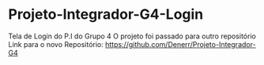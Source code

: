 # Projeto-Integrador-G4-Login
Tela de Login do P.I do Grupo 4
O projeto foi passado para outro repositório
Link para o novo Repositório: https://github.com/Denerr/Projeto-Integrador-G4
